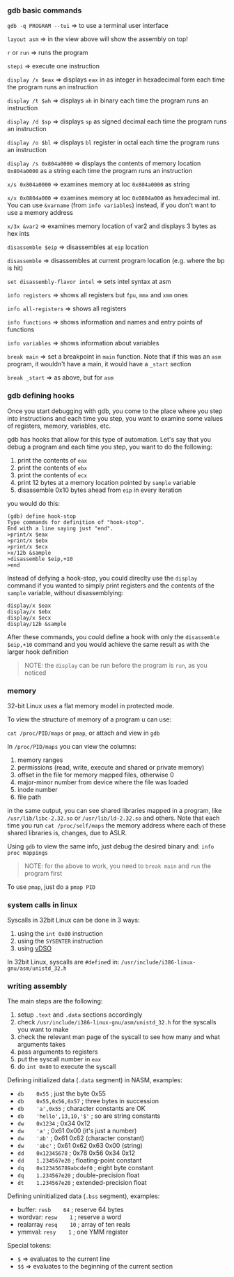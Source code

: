 ### gdb basic commands
`gdb -q PROGRAM --tui` => to use a terminal user interface

`layout asm`        => in the view above will show the assembly on top!

`r` or `run`        => runs the program

`stepi`             => execute one instruction

`display /x $eax`   => displays `eax` in as integer in hexadecimal form each
time the program runs an instruction

`display /t $ah`    => displays `ah` in binary each time the program runs an
instruction

`display /d $sp`    => displays `sp` as signed decimal each time the program
runs an instruction

`display /o $bl`    => displays `bl` register in octal each time the program
runs an instruction

`display /s 0x804a0000` => displays the contents of memory location `0x804a0000`
as a string each time the program runs an instruction

`x/s 0x804a0000`    => examines memory at loc `0x804a0000` as string

`x/x 0x0804a000`    => examines memory at loc `0x0804a000` as hexadecimal int.
You can use `&varname` (from `info variables`) instead, if you don't want to use
a memory address

`x/3x &var2`        => examines memory location of var2 and displays 3 bytes as
hex ints

`disassemble $eip`  => disassembles at `eip` location

`disassemble`       => disassembles at current program location (e.g. where the
bp is hit)

`set disassembly-flavor intel` => sets intel syntax at asm

`info registers`    => shows all registers but `fpu`, `mmx` and `xmm` ones

`info all-registers` => shows all registers

`info functions`    => shows information and names and entry points of functions

`info variables`    => shows information about variables

`break main`        => set a breakpoint in `main` function. Note that if this
was an `asm` program, it wouldn't have a main, it would have a `_start` section

`break _start`      => as above, but for `asm`

### gdb defining hooks

Once you start debugging with gdb, you come to the place where you step into
instructions and each time you step, you want to examine some values of
registers, memory, variables, etc. 

gdb has hooks that allow for this type of automation. Let's say that you debug a
program and each time you step, you want to do the following:
 1. print the contents of `eax`
 2. print the contents of `ebx`
 3. print the contents of `ecx`
 4. print 12 bytes at a memory location pointed by `sample` variable
 5. disassemble 0x10 bytes ahead from `eip` in every iteration

you would do this:
```
(gdb) define hook-stop
Type commands for definition of "hook-stop".
End with a line saying just "end".
>print/x $eax
>print/x $ebx
>print/x $ecx
>x/12b &sample
>disassemble $eip,+10
>end
```

Instead of defying a hook-stop, you could direclty use the `display` command if
you wanted to simply print registers and the contents of the `sample` variable,
without disassemblying:

```
display/x $eax
display/x $ebx
display/x $ecx
display/12b &sample
```

After these commands, you could define a hook with only the `disassemble
$eip,+10` command and you would achieve the same result as with the larger hook
definition

 > NOTE: the `display` can be run before the program is `run`, as you noticed

### memory 

32-bit Linux uses a flat memory model in protected mode.

To view the structure of memory of a program u can use:

`cat /proc/PID/maps` or `pmap`, or attach and view in `gdb`

In `/proc/PID/maps` you can view the columns:
 1. memory ranges
 2. permissions (read, write, execute and shared or private memory)
 3. offset in the file for memory mapped files, otherwise 0
 4. major-minor number from device where the file was loaded
 5. inode number
 6. file path

in the same output, you can see shared libraries mapped in a program, like
`/usr/lib/libc-2.32.so` or `/usr/lib/ld-2.32.so` and others. Note that each time
you run `cat /proc/self/maps` the memory address where each of these shared
libraries is, changes, due to ASLR.

Using `gdb` to view the same info, just debug the desired binary and:
`info proc mappings`

 > NOTE: for the above to work, you need to `break main` and `run` the
 program first 

To use `pmap`, just do a `pmap PID`


### system calls in linux

Syscalls in 32bit Linux can be done in 3 ways:
 1. using the `int 0x80` instruction
 2. using the `SYSENTER` instruction
 3. using [vDSO](https://man7.org/linux/man-pages/man7/vdso.7.html)

In 32bit Linux, syscalls are `#define`d in:
`/usr/include/i386-linux-gnu/asm/unistd_32.h`

### writing assembly

The main steps are the following:
 1. setup `.text` and `.data` sections accordingly
 2. check `/usr/include/i386-linux-gnu/asm/unistd_32.h` for the syscalls you
 want to make
 3. check the relevant man page of the syscall to see how many and what
 arguments takes
 4. pass arguments to registers
 5. put the syscall number in `eax`
 6. do `int 0x80` to execute the syscall

Defining initialized data (`.data` segment) in NASM, examples:
 * `db    0x55`                ; just the byte 0x55 
 * `db    0x55,0x56,0x57`      ; three bytes in succession 
 * `db    'a',0x55`            ; character constants are OK 
 * `db    'hello',13,10,'$'`   ; so are string constants 
 * `dw    0x1234`              ; 0x34 0x12 
 * `dw    'a'`                 ; 0x61 0x00 (it's just a number) 
 * `dw    'ab'`                ; 0x61 0x62 (character constant) 
 * `dw    'abc'`               ; 0x61 0x62 0x63 0x00 (string) 
 * `dd    0x12345678`          ; 0x78 0x56 0x34 0x12 
 * `dd    1.234567e20`         ; floating-point constant 
 * `dq    0x123456789abcdef0`  ; eight byte constant 
 * `dq    1.234567e20`         ; double-precision float 
 * `dt    1.234567e20`         ; extended-precision float

Defining uninitialized data (`.bss` segment), examples:
 * buffer:         `resb    64`              ; reserve 64 bytes 
 * wordvar:        `resw    1`               ; reserve a word 
 * realarray       `resq    10`              ; array of ten reals 
 * ymmval:         `resy    1`               ; one YMM register

Special tokens:
 * `$` => evaluates to the current line
 * `$$` => evaluates to the beginning of the current section

